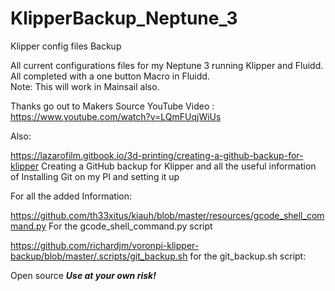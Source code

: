 # KlipperBackup_Neptune_3
Klipper config files Backup

All current configurations files for my Neptune 3 running Klipper and Fluidd.  
All completed with a one button Macro in Fluidd.  
     Note: This will work in Mainsail also.
 
Thanks go out to Makers Source YouTube Video :
https://www.youtube.com/watch?v=LQmFUqjWiUs

Also:

https://lazarofilm.gitbook.io/3d-printing/creating-a-github-backup-for-klipper 
Creating a GitHub backup for Klipper and all the useful information of
Installing Git on my PI and setting it up

For all the added Information:

https://github.com/th33xitus/kiauh/blob/master/resources/gcode_shell_command.py
For the gcode_shell_command.py script 

https://github.com/richardjm/voronpi-klipper-backup/blob/master/.scripts/git_backup.sh
for the git_backup.sh script:


Open source *****Use at your own risk!*****

